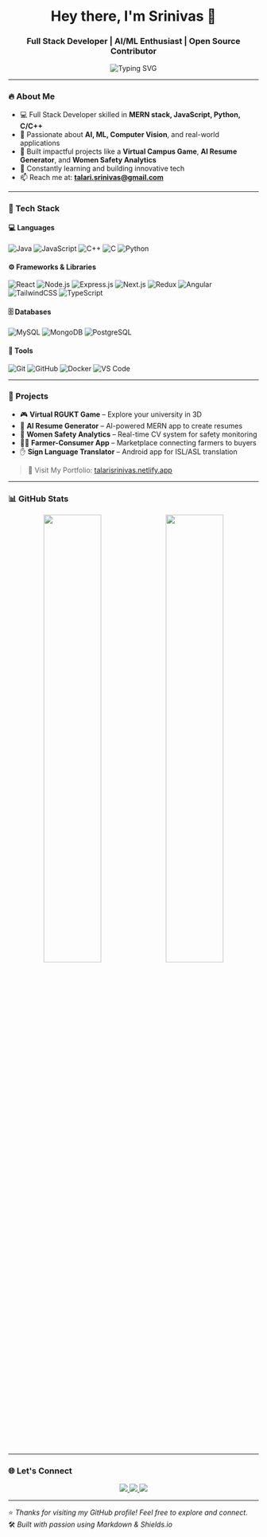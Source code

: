 <h1 align="center">Hey there, I'm Srinivas 👋</h1>
<h3 align="center">Full Stack Developer | AI/ML Enthusiast | Open Source Contributor</h3>

<p align="center">
  <img src="https://readme-typing-svg.demolab.com?font=Fira+Code&size=22&pause=1000&center=true&vCenter=true&width=600&lines=Transforming+ideas+into+code.;Crafting+beautiful+and+scalable+solutions.;Lifelong+learner+and+problem+solver.🧠💡" alt="Typing SVG" />
</p>

---

### 🔥 About Me
- 💻 Full Stack Developer skilled in **MERN stack, JavaScript, Python, C/C++**
- 🧠 Passionate about **AI, ML, Computer Vision**, and real-world applications
- 🚀 Built impactful projects like a **Virtual Campus Game**, **AI Resume Generator**, and **Women Safety Analytics**
- 🌱 Constantly learning and building innovative tech
- 📫 Reach me at: **talari.srinivas@gmail.com**

---

### 🧠 Tech Stack

#### 💻 Languages
![Java](https://img.shields.io/badge/-Java-red?style=flat&logo=java)
![JavaScript](https://img.shields.io/badge/-JavaScript-yellow?style=flat&logo=javascript)
![C++](https://img.shields.io/badge/-C++-blue?style=flat&logo=cplusplus)
![C](https://img.shields.io/badge/-C-blue?style=flat&logo=c)
![Python](https://img.shields.io/badge/-Python-blue?style=flat&logo=python)

#### ⚙️ Frameworks & Libraries
![React](https://img.shields.io/badge/-React-20232a?style=flat&logo=react)
![Node.js](https://img.shields.io/badge/-Node.js-339933?style=flat&logo=nodedotjs)
![Express.js](https://img.shields.io/badge/-Express.js-gray?style=flat&logo=express)
![Next.js](https://img.shields.io/badge/-Next.js-black?style=flat&logo=next.js)
![Redux](https://img.shields.io/badge/-Redux-purple?style=flat&logo=redux)
![Angular](https://img.shields.io/badge/-Angular-red?style=flat&logo=angular)
![TailwindCSS](https://img.shields.io/badge/-TailwindCSS-38b2ac?style=flat&logo=tailwindcss)
![TypeScript](https://img.shields.io/badge/-TypeScript-007acc?style=flat&logo=typescript)

#### 🗄 Databases
![MySQL](https://img.shields.io/badge/-MySQL-005c84?style=flat&logo=mysql)
![MongoDB](https://img.shields.io/badge/-MongoDB-4db33d?style=flat&logo=mongodb)
![PostgreSQL](https://img.shields.io/badge/-PostgreSQL-336791?style=flat&logo=postgresql)

#### 🧰 Tools
![Git](https://img.shields.io/badge/-Git-orange?style=flat&logo=git)
![GitHub](https://img.shields.io/badge/-GitHub-black?style=flat&logo=github)
![Docker](https://img.shields.io/badge/-Docker-2496ed?style=flat&logo=docker)
![VS Code](https://img.shields.io/badge/-VSCode-007acc?style=flat&logo=visualstudiocode)

---

### 🚀 Projects
- 🎮 **Virtual RGUKT Game** – Explore your university in 3D  
- 🤖 **AI Resume Generator** – AI-powered MERN app to create resumes  
- 🧠 **Women Safety Analytics** – Real-time CV system for safety monitoring  
- 👨‍🌾 **Farmer-Consumer App** – Marketplace connecting farmers to buyers  
- ✋ **Sign Language Translator** – Android app for ISL/ASL translation

> 🔗 Visit My Portfolio: [talarisrinivas.netlify.app](https://talarisrinivas.netlify.app)

---

### 📊 GitHub Stats

<p align="center">
  <img src="https://github-readme-stats.vercel.app/api?username=talari-srinivas&show_icons=true&theme=tokyonight" width="48%" />
  <img src="https://streak-stats.demolab.com?user=talari-srinivas&theme=tokyonight" width="48%" />
</p>

---

### 🌐 Let's Connect
<p align="center">
  <a href="https://www.linkedin.com/in/talari-srinivas/" target="_blank">
    <img src="https://img.shields.io/badge/LinkedIn-blue?style=for-the-badge&logo=linkedin" />
  </a>
  <a href="mailto:talari.srinivas@gmail.com">
    <img src="https://img.shields.io/badge/Gmail-red?style=for-the-badge&logo=gmail&logoColor=white" />
  </a>
  <a href="https://github.com/talari-srinivas" target="_blank">
    <img src="https://img.shields.io/badge/GitHub-black?style=for-the-badge&logo=github" />
  </a>
</p>

---

⭐️ *Thanks for visiting my GitHub profile! Feel free to explore and connect.*  
🛠️ *Built with passion using Markdown & Shields.io*
